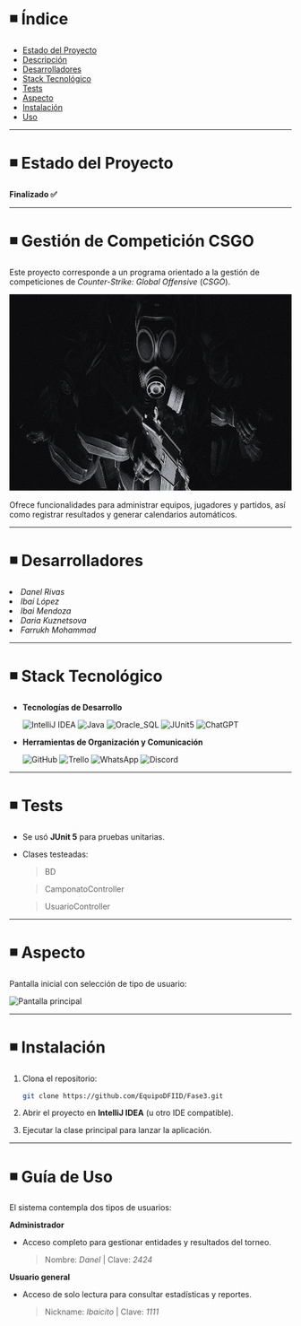 # ◾ Índice

- [Estado del Proyecto](#estado)
- [Descripción](#descripcion)
- [Desarrolladores](#desarrolladores)
- [Stack Tecnológico](#stack)
- [Tests](#tests)
- [Aspecto](#aspecto)
- [Instalación](#instalacion)
- [Uso](#uso)

---

<h1 id="estado">◾ Estado del Proyecto</h1>

**Finalizado ✅**

---

<h1 id="descripcion">◾ Gestión de Competición CSGO</h1>

Este proyecto corresponde a un programa orientado a la gestión de competiciones de *Counter-Strike: Global Offensive* (*CSGO*).

<img src="readmeImg/banner.jpg" alt="banner" height="350" width="1000"/>

Ofrece funcionalidades para administrar equipos, jugadores y partidos, así como registrar resultados y generar calendarios automáticos.

---

<h1 id="desarrolladores">◾ Desarrolladores</h1>

   <li><em>Danel Rivas</em></li>
   <li><em>Ibai López</em></li>
   <li><em>Ibai Mendoza</em></li>
   <li><em>Daria Kuznetsova</em></li>
   <li><em>Farrukh Mohammad</em></li>

---

<h1 id="stack">◾ Stack Tecnológico</h1>

-  **Tecnologías de Desarrollo**
 
    ![IntelliJ IDEA](https://img.shields.io/badge/IntelliJ_IDEA-white?logo=intellijidea&logoColor=black&color=white)
    ![Java](https://img.shields.io/badge/Java-white?logo=coffeescript&logoColor=black&color=white)
    ![Oracle_SQL](https://img.shields.io/badge/Oracle_SQL-white?logo=liquibase&logoColor=black&color=white)
    ![JUnit5](https://img.shields.io/badge/JUnit5-white?logo=jekyll&logoColor=black&color=white)
    ![ChatGPT](https://img.shields.io/badge/ChatGPT-white?logo=openai&logoColor=black&color=white)

-  **Herramientas de Organización y Comunicación**

    ![GitHub](https://img.shields.io/badge/GitHub-white?logo=github&logoColor=black&color=white)
    ![Trello](https://img.shields.io/badge/Trello-white?logo=trello&logoColor=black&color=white)
    ![WhatsApp](https://img.shields.io/badge/WhatsApp-white?logo=whatsapp&logoColor=black&color=white)
    ![Discord](https://img.shields.io/badge/Discord-white?logo=discord&logoColor=black&color=white)

---

<h1 id="tests">◾ Tests</h1>

- Se usó **JUnit 5** para pruebas unitarias.
- Clases testeadas:
  > BD
   
  > CamponatoController
  
  > UsuarioController

---

<h1 id="aspecto">◾ Aspecto</h1>

Pantalla inicial con selección de tipo de usuario:

  <img src="readmeImg/ventanaInicio.png" alt="Pantalla principal" width="300"/>

---

<h1 id="instalacion">◾ Instalación</h1>

1. Clona el repositorio:
   ```bash
   git clone https://github.com/EquipoDFIID/Fase3.git
   ```

2. Abrir el proyecto en **IntelliJ IDEA** (u otro IDE compatible).

3. Ejecutar la clase principal para lanzar la aplicación.

---

<h1 id="uso">◾ Guía de Uso</h1>

El sistema contempla dos tipos de usuarios:

  **Administrador**
  - Acceso completo para gestionar entidades y resultados del torneo.
      
     > Nombre: *Danel* |  Clave: *2424*

  **Usuario general**
  - Acceso de solo lectura para consultar estadísticas y reportes.
      
    > Nickname: *Ibaicito* | Clave: *1111*
